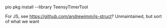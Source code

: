 pio pkg install --library TeensyTimerTool

For JS, see https://github.com/andrewimm/js-struct? Unmaintained, but sort of what we want
